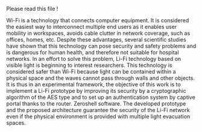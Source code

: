 Please read this file !



Wi-Fi is a technology that connects computer equipment. It is considered the easiest way to interconnect multiple end users as it enables user mobility in workspaces, avoids cable clutter in network coverage, such as offices, homes, etc. Despite these advantages, several scientific studies have shown that this technology can pose security and safety problems and is dangerous for human health, and therefore not suitable for hospital networks. In an effort to solve this problem, Li-Fi technology based on visible light is beginning to interest researchers. This technology is considered safer than Wi-Fi because light can be contained within a physical space and the waves cannot pass through walls and other objects.
It is thus in an experimental framework, the objective of this work is to implement a Li-Fi prototype by improving its security by a cryptographic algorithm of the AES type and to set up an authentication system by captive portal thanks to the router. Zeroshell software. The developed prototype and the proposed architecture guarantee the security of the Li-Fi network even if the physical environment is provided with multiple light evacuation spaces.
